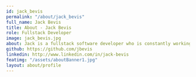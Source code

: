```yaml
---
id: jack_bevis
permalink: "/about/jack_bevis"
full_name: Jack Bevis
title: About - Jack Bevis
role: Fullstack Developer
image: jack_bevis.jpg
about: Jack is a fullstack software developer who is constantly working to build a more accessible and enjoyable user experience. His background includes stints on archaeological digs to bartending, before diving into software development. Through all of them he learned to cue in on the human experience and now applies that to building a more inclusive web. His technological focus is on all things JavaScript particularly in React, Node.js, Rails and visualization libraries, but is always excited to dive into something new. When not at the keyboard he can be found enjoying the mountains with family and friends or at home listening to old vinyls and playing the drums.
github: https://github.com/jbevis
linkedin: http://www.linkedin.com/in/jack-bevis
featimg: "/assets/aboutBanner1.jpg"
layout: about/profile
---
```

